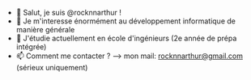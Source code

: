 - 👋 Salut, je suis @rocknnarthur !
- 👀 Je m'interesse énormément au développement informatique de manière générale
- 🌱 J'étudie actuellement en école d'ingénieurs (2e année de prépa intégrée)
- 📫 Comment me contacter ? --> mon mail: rocknnarthur@gmail.com (sérieux uniquement)

<!---
rocknnarthur/rocknnarthur is a ✨ special ✨ repository because its `README.md` (this file) appears on your GitHub profile.
You can click the Preview link to take a look at your changes.
--->
